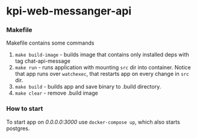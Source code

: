 # kpi-web-messanger-api

### Makefile
Makefile contains some commands
1. ```make build-image``` - builds image that contains only
installed deps with tag chat-api-message
2. ```make run``` - runs application with mounting ```src``` dir into container.
Notice that app runs over ```watchexec```, that restarts app on every change in ```src```
dir.
3. ```make build``` - builds app and save binary to .build directory.
4. ```make clear``` - remove .build image

### How to start
To start app on *0.0.0.0:3000* use ```docker-compose up```,
which also starts postgres.